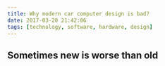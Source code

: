 ```yaml
---
title: Why modern car computer design is bad?
date: 2017-03-20 21:42:06
tags: [technology, software, hardware, design]
---
```


## Sometimes new is worse than old
